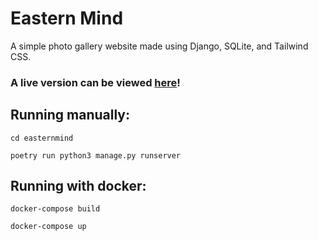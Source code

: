 # Eastern Mind
A simple photo gallery website made using Django, SQLite, and Tailwind CSS.

### A live version can be viewed [here](https://photos.peralta.sh)!

## Running manually:
`cd easternmind`

`poetry run python3 manage.py runserver`

## Running with docker:
`docker-compose build`

`docker-compose up`
